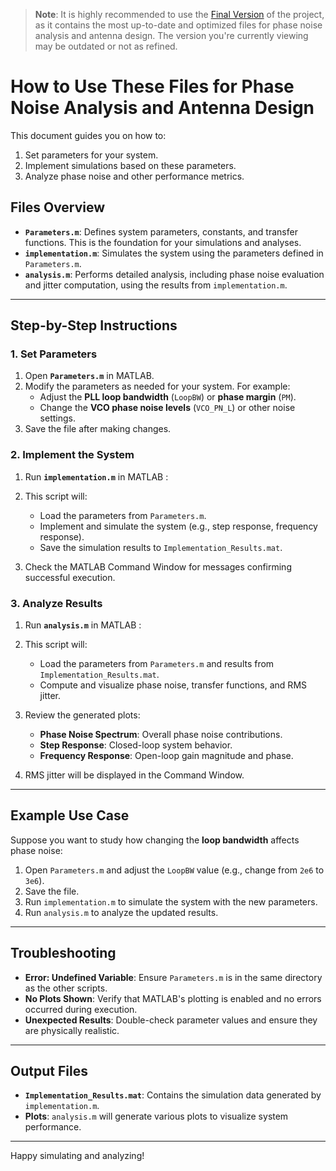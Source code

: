 > **Note**: It is highly recommended to use the [Final Version](https://github.com/Runarok/Design-and-implementation-of-Antenna/tree/main/Final%20Version) of the project, as it contains the most up-to-date and optimized files for phase noise analysis and antenna design. The version you're currently viewing may be outdated or not as refined.

# How to Use These Files for Phase Noise Analysis and Antenna Design

This document guides you on how to:
1. Set parameters for your system.
2. Implement simulations based on these parameters.
3. Analyze phase noise and other performance metrics.

## Files Overview
- **`Parameters.m`**: Defines system parameters, constants, and transfer functions. This is the foundation for your simulations and analyses.
- **`implementation.m`**: Simulates the system using the parameters defined in `Parameters.m`.
- **`analysis.m`**: Performs detailed analysis, including phase noise evaluation and jitter computation, using the results from `implementation.m`.

---

## Step-by-Step Instructions

### 1. Set Parameters
1. Open **`Parameters.m`** in MATLAB.
2. Modify the parameters as needed for your system. For example:
   - Adjust the **PLL loop bandwidth** (`LoopBW`) or **phase margin** (`PM`).
   - Change the **VCO phase noise levels** (`VCO_PN_L`) or other noise settings.
3. Save the file after making changes.

### 2. Implement the System
1. Run **`implementation.m`** in MATLAB :

2. This script will:
   - Load the parameters from `Parameters.m`.
   - Implement and simulate the system (e.g., step response, frequency response).
   - Save the simulation results to `Implementation_Results.mat`.
3. Check the MATLAB Command Window for messages confirming successful execution.

### 3. Analyze Results
1. Run **`analysis.m`** in MATLAB :

2. This script will:
   - Load the parameters from `Parameters.m` and results from `Implementation_Results.mat`.
   - Compute and visualize phase noise, transfer functions, and RMS jitter.
3. Review the generated plots:
   - **Phase Noise Spectrum**: Overall phase noise contributions.
   - **Step Response**: Closed-loop system behavior.
   - **Frequency Response**: Open-loop gain magnitude and phase.
4. RMS jitter will be displayed in the Command Window.

---

## Example Use Case
Suppose you want to study how changing the **loop bandwidth** affects phase noise:
1. Open `Parameters.m` and adjust the `LoopBW` value (e.g., change from `2e6` to `3e6`).
2. Save the file.
3. Run `implementation.m` to simulate the system with the new parameters.
4. Run `analysis.m` to analyze the updated results.

---

## Troubleshooting
- **Error: Undefined Variable**: Ensure `Parameters.m` is in the same directory as the other scripts.
- **No Plots Shown**: Verify that MATLAB's plotting is enabled and no errors occurred during execution.
- **Unexpected Results**: Double-check parameter values and ensure they are physically realistic.

---

## Output Files
- **`Implementation_Results.mat`**: Contains the simulation data generated by `implementation.m`.
- **Plots**: `analysis.m` will generate various plots to visualize system performance.

---

Happy simulating and analyzing!
